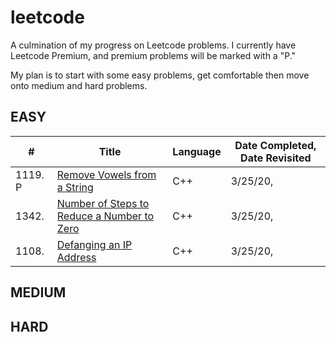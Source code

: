 # leetcode
A culmination of my progress on Leetcode problems. I currently have Leetcode Premium, and premium problems will be marked with a "P."

My plan is to start with some easy problems, get comfortable then move onto medium and hard problems. 
## EASY
| # | Title | Language | Date Completed, Date Revisited|
| --- | ----- | -------- | ---------- |
| 1119. P | [Remove Vowels from a String](https://leetcode.com/problems/remove-vowels-from-a-string/) | C++ |  3/25/20, |
| 1342. | [Number of Steps to Reduce a Number to Zero](https://leetcode.com/problems/number-of-steps-to-reduce-a-number-to-zero/) | C++ | 3/25/20, |
| 1108. | [Defanging an IP Address](https://leetcode.com/problems/defanging-an-ip-address/) | C++ | 3/25/20, |



## MEDIUM

## HARD
